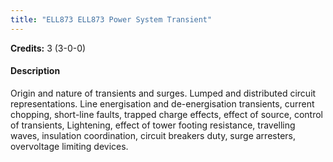 ```yaml
---
title: "ELL873 ELL873 Power System Transient"
---
```

**Credits:** 3 (3-0-0)

#### Description
Origin and nature of transients and surges. Lumped and distributed circuit representations. Line energisation and de-energisation transients, current chopping, short-line faults, trapped charge effects, effect of source, control of transients, Lightening, effect of tower footing resistance, travelling waves, insulation coordination, circuit breakers duty, surge arresters, overvoltage limiting devices.